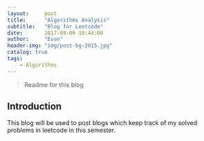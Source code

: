 ```yaml
---
layout:     post
title:      "Algorithms Analysis"
subtitle:   "Blog for Leetcode"
date:       2017-09-09 10:44:00
author:     "Evan"
header-img: "img/post-bg-2015.jpg"
catalog: true
tags:
    - Algorithms
---
```


> Readme for this blog

## Introduction

This blog will be used to post blogs which keep track of my solved problems in leetcode in this semester.  
